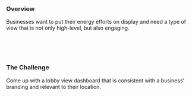 



### Overview
<p><span class="drop-cap">B</span>usinesses want to put their energy efforts on display and need a type of view that is not only high-level, but also engaging.</p>

<br>
<br>
<br>

### The Challenge
<p>Come up with a lobby view dashboard that is consistent with a business' branding and relevant to their location.</p>
<br>
<br>
<br>
